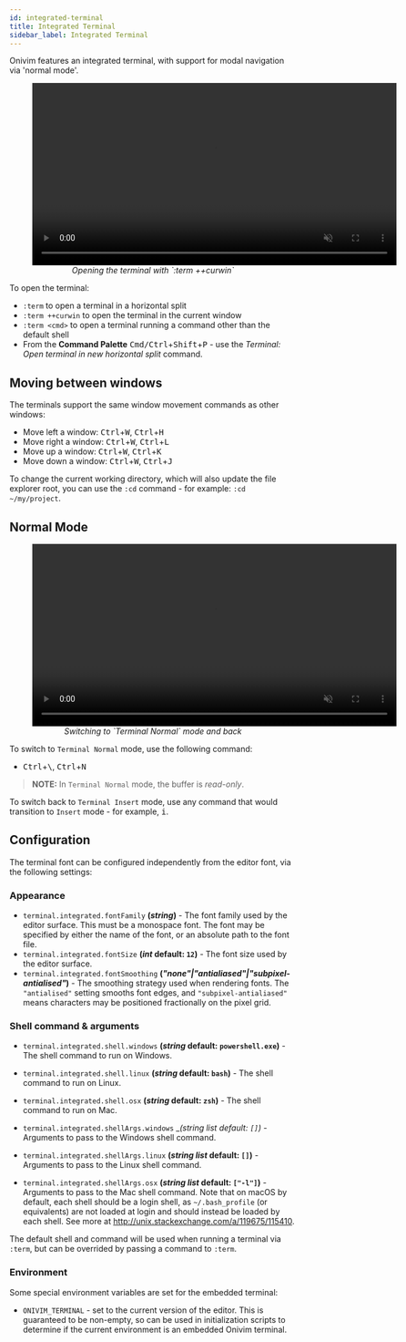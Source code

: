 ```yaml
---
id: integrated-terminal
title: Integrated Terminal
sidebar_label: Integrated Terminal
---
```


Onivim features an integrated terminal, with support for modal navigation via 'normal mode'.

<center>
	<figure>
		<video autoplay loop muted playsinline width=640>
			<source src="/vid/open-terminal.mp4" type="video/mp4">
			<source src="/vid/open-terminal.webm" type="video/webm">
		</video>
		<figcaption>
			<i>
				Opening the terminal with `:term ++curwin`
			</i>
			</figcaption>
	</figure>
</center>

To open the terminal:

- `:term` to open a terminal in a horizontal split
- `:term ++curwin` to open the terminal in the current window
- `:term <cmd>` to open a terminal running a command other than the default shell
- From the __Command Palette__ <kbd>Cmd/Ctrl</kbd>+<kbd>Shift</kbd>+<kbd>P</kbd> - use the _Terminal: Open terminal in new horizontal split_ command.

## Moving between windows

The terminals support the same window movement commands as other windows:

- Move left a window: <kbd>Ctrl</kbd>+<kbd>W</kbd>, <kbd>Ctrl</kbd>+<kbd>H</kbd>
- Move right a window: <kbd>Ctrl</kbd>+<kbd>W</kbd>, <kbd>Ctrl</kbd>+<kbd>L</kbd>
- Move up a window: <kbd>Ctrl</kbd>+<kbd>W</kbd>, <kbd>Ctrl</kbd>+<kbd>K</kbd>
- Move down a window: <kbd>Ctrl</kbd>+<kbd>W</kbd>, <kbd>Ctrl</kbd>+<kbd>J</kbd>

To change the current working directory, which will also update the file explorer root, you can use the `:cd` command - for example: `:cd ~/my/project`.

## Normal Mode

<center>
	<figure>
		<video autoplay loop muted playsinline width=640>
			<source src="/vid/terminal-normal-mode.mp4" type="video/mp4">
			<source src="/vid/termina-normal-mode.webm" type="video/webm">
		</video>
		<figcaption>
			<i>
				Switching to `Terminal Normal` mode and back
			</i>
			</figcaption>
	</figure>
</center>

To switch to `Terminal Normal` mode, use the following command:

- <kbd>Ctrl</kbd>+<kbd>\\</kbd>, <kbd>Ctrl</kbd>+<kbd>N</kbd>

> __NOTE:__ In `Terminal Normal` mode, the buffer is _read-only_.

To switch back to `Terminal Insert` mode, use any command that would transition
to `Insert` mode - for example, <kbd>i</kbd>.

## Configuration

The terminal font can be configured independently from the editor font, via the following settings:

### Appearance

- `terminal.integrated.fontFamily` __(_string_)__ - The font family used by the editor surface. This must be a monospace font. The font may be specified by either the name of the font, or an absolute path to the font file.
- `terminal.integrated.fontSize` __(_int_ default: `12`)__ - The font size used by the editor surface.
- `terminal.integrated.fontSmoothing` __(_"none"|"antialiased"|"subpixel-antialised"_)__ - The smoothing strategy used when rendering fonts. The `"antialised"` setting smooths font edges, and `"subpixel-antialiased"` means characters may be positioned fractionally on the pixel grid.

### Shell command & arguments

- `terminal.integrated.shell.windows` __(_string_ default: `powershell.exe`)__ - The shell command to run on Windows.
- `terminal.integrated.shell.linux` __(_string_ default: `bash`)__ - The shell command to run on Linux.
- `terminal.integrated.shell.osx` __(_string_ default: `zsh`)__ - The shell command to run on Mac.

- `terminal.integrated.shellArgs.windows` __(_string list default: `[]`)__ - Arguments to pass to the Windows shell command.
- `terminal.integrated.shellArgs.linux` __(_string list_ default: `[]`)__ - Arguments to pass to the Linux shell command.
- `terminal.integrated.shellArgs.osx` __(_string list_ default: `["-l"]`)__ - Arguments to pass to the Mac shell command. Note that on macOS by default, each shell should be a login shell, as `~/.bash_profile` (or equivalents) are not loaded at login and should instead be loaded by each shell. See more at http://unix.stackexchange.com/a/119675/115410.

The default shell and command will be used when running a terminal via `:term`, but can be overrided by passing a command to `:term`.

### Environment

Some special environment variables are set for the embedded terminal:

- `ONIVIM_TERMINAL` - set to the current version of the editor. This is guaranteed to be non-empty, so can be used in initialization scripts to determine if the current environment is an embedded Onivim terminal.

